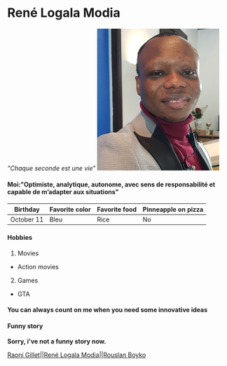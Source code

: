 # René Logala Modia 
_"Chaque seconde est une vie"_
![alt text](https://github.com/logmodia/markdown-challenge/blob/main/img2.jpg "Photo")

#### Moi:"Optimiste, analytique, autonome, avec sens de responsabilité et capable de m’adapter aux situations"

Birthday | Favorite color | Favorite food | Pinneapple on pizza
-------- | -------- | --------| -------- |
October 11 | Bleu | Rice | No

#### Hobbies

1. Movies
  - Action movies
2. Games
  - GTA

#### You can always count on me when you need some innovative ideas

#### Funny story
**Sorry, i've not a funny story now.**

[Raoni Gillet](https://github.com/GRaonix/markdown-challenge)||[René Logala Modia](https://github.com/logmodia/markdown-challenge)||[Rouslan Boyko](https://github.com/RouslanBoyko/markdown-challenge)